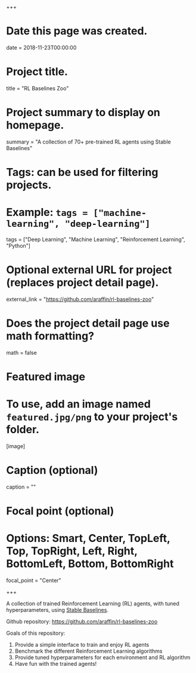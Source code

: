 +++
# Date this page was created.
date = 2018-11-23T00:00:00

# Project title.
title = "RL Baselines Zoo"

# Project summary to display on homepage.
summary = "A collection of 70+ pre-trained RL agents using Stable Baselines"

# Tags: can be used for filtering projects.
# Example: `tags = ["machine-learning", "deep-learning"]`
tags = ["Deep Learning", "Machine Learning", "Reinforcement Learning", "Python"]

# Optional external URL for project (replaces project detail page).
external_link = "https://github.com/araffin/rl-baselines-zoo"

# Does the project detail page use math formatting?
math = false

# Featured image
# To use, add an image named `featured.jpg/png` to your project's folder.
[image]
  # Caption (optional)
  caption = ""

  # Focal point (optional)
  # Options: Smart, Center, TopLeft, Top, TopRight, Left, Right, BottomLeft, Bottom, BottomRight
  focal_point = "Center"

+++

A collection of trained Reinforcement Learning (RL) agents, with tuned hyperparameters, using [Stable Baselines](https://github.com/hill-a/stable-baselines).

Github repository: https://github.com/araffin/rl-baselines-zoo

Goals of this repository:

1. Provide a simple interface to train and enjoy RL agents
2. Benchmark the different Reinforcement Learning algorithms
3. Provide tuned hyperparameters for each environment and RL algorithm
4. Have fun with the trained agents!
